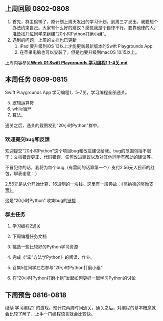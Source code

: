 ## 上周回顾 0802-0808
1. 首先，群主偷懒了，原计划上周天发出的学习计划，到周三才发出。我要想个办法约束自己。大家有什么好的建议？感觉我是个自律不行，要靠他律的人。准备找几位同学来组建“20小时Python打磨小组”。
3. 遇到的问题，上周的文档也已更新
    1. iPad 要升级到iOS 13以上才能更新最新版本的Swift Playgrounds App
    2. 在苹果电脑也可以安装了，但是也要升级到macOS 10.15以上。

上周内容参见[**Week 01 Swift Playgrounds 学习编程1 1-4关.md**](https://github.com/lanjing99/20HoursPython/blob/master/Week%2001%20Swift%20Playgrounds%20学习编程1%20%201-4关.md)


## 本周任务 0809-0815
Swift Playgrounds App 学习编程1，5-7关，学习编程全部通关。

5. 逻辑运算符
6. while循环
7. 算法。

通关之后，通关的截图发到“20小时Python"群中。



### 欢迎提交bug和反馈

欢迎提交“20小时Python”这个项目bug和改进建议给我。bug的范围包括不限于：文档错误更正、代码错误、任何改进建议以及对其他同学有帮助的建议等。

不冒犯你的话，我将为每个bug（有雷同的话算第一个）支付2.56元人民币的红包，聊表谢意：）

2.56元是从分开始计算、16进制的一块钱。这里有一段典故：[《高纳德的奖励支票》](http://www.global-sci.org/v1/mc/issues/4/no3/freepdf/91s.pdf)

这是“20小时Python” 收集bug的[链接](https://github.com/lanjing99/20HoursPython/issues/2)

### 群主任务
1. 学习编程2通关

2. 下周编程任务文档

3. 挑选一些比较好的Python学习资源

4. 完成《“笨”方法学Python》的阅读、作业。

5. 召集5位同学左右参与“20小时Python打磨小组”

6. 在“20小时Python打磨小组”发起如何更好一起学习Python的讨论

   

## 下周预告 0816-0818
继续 学习编程2 的游戏，预计花两周时间通关，通关之后，对编程的基本概念就会比较了解了，上手一门编程语言就会比较快。